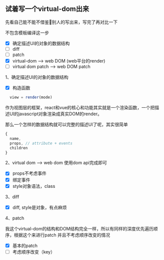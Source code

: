 ## 试着写一个virtual-dom出来

先看自己能不能不借鉴别人的写出来，写完了再对比一下

不包含模板编译这一步

- [x] 确定描述UI的对象的数据结构
- [ ] diff
- [ ] patch
- [x] virtual-dom --> web DOM (web平台的render)
- [ ] virtual dom patch --> web DOM patch

1、确定描述UI的对象的数据结构

- [x] 构造函数

```javascript
  view = render(mode)
```

作为视图层的框架，react和vue的核心和功能其实就是一个渲染函数，一个把描述UI的javascript对象渲染成真实DOM的render。

那么一个怎样的数据结构就可以完整的描述UI了呢，其实很简单

```javascript
{
  name,
  props, // attribute + events
  children
}
```

2、virtual dom --> web dom
使用dom api完成即可

- [x] props不考虑事件
- [X] 绑定事件
- [x] style对象语法，class

3、diff

- [x] diff, style是对象，有点麻烦

4、patch

我这个virtual-dom的结构和DOM结构完全一样，所以有同样的深度优先遍历顺序，根据这个来进行patch
并且不考虑顺序改变的情况

- [x] 基本的patch
- [ ] 考虑顺序改变（key）